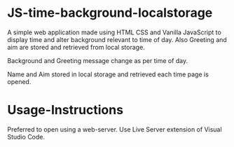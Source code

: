 # JS-time-background-localstorage

A simple web application made using HTML CSS and Vanilla JavaScript to display time and alter background relevant to time of day. 
Also Greeting and aim are stored and retrieved from local storage.

Background and Greeting message change as per time of day.

Name and Aim stored in local storage and retrieved each time page is opened.

# Usage-Instructions
Preferred to open using a web-server. Use Live Server extension of Visual Studio Code.
